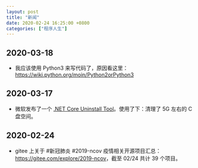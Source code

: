 ```yaml
---
layout: post
title: "新闻"
date: 2020-02-24 16:25:00 +0800
categories: ["程序人生"]
---
```


## 2020-03-18

- 我应该使用 Python3 来写代码了，原因看这里：<https://wiki.python.org/moin/Python2orPython3>

## 2020-03-17

- 微软发布了一个 [.NET Core Uninstall Tool](https://docs.microsoft.com/en-us/dotnet/core/additional-tools/uninstall-tool?tabs=windows)。使用了下：清理了 5G 左右的 C 盘空间。

## 2020-02-24

- gitee 上关于 #新冠肺炎 #2019-ncov  疫情相关开源项目汇总：<https://gitee.com/explore/2019-ncov>，截至 02/24 共计 39 个项目。
